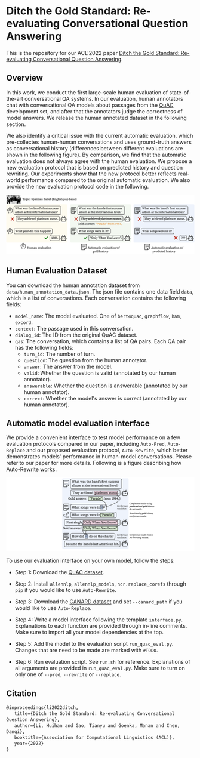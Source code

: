 # Ditch the Gold Standard: Re-evaluating Conversational Question Answering
This is the repository for our ACL'2022 paper [Ditch the Gold Standard: Re-evaluating Conversational Question Answering](https://arxiv.org/pdf/2112.08812.pdf). 

## Overview

In this work, we conduct the first large-scale human evaluation of state-of-the-art conversational QA systems. In our evaluation, human annotators chat with conversational QA models about passages from the [QuAC](https://quac.ai) development set, and after that the annotators judge the correctness of model answers. We release the human annotated dataset in the following section. 

We also identify a critical issue with the current automatic evaluation, which pre-collectes human-human conversations and uses ground-truth answers as conversational history (differences between different evaluations are shown in the following figure). By comparison, we find that the automatic evaluation does not always agree with the human evaluation. We propose a new evaluation protocol that is based on predicted history and question rewriting. Our experiments show that the new protocol better reflects real-world performance compared to the original automatic evaluation. We also provide the new evaluation protocol code in the following.

![Different evaluation protocols](figs/example.png)

## Human Evaluation Dataset
You can download the human annotation dataset from `data/human_annotation_data.json`. The json file contains one data field `data`, which is a list of conversations. Each conversation contains the following fields: 

* `model_name`: The model evaluated. One of `bert4quac`, `graphflow`, `ham`, `excord`.
* `context`: The passage used in this conversation.
* `dialog_id`: The ID from the original QuAC dataset.
* `qas`: The conversation, which contains a list of QA pairs. Each QA pair has the following fields:
  * `turn_id`: The number of turn. 
  * `question`: The question from the human annotator.
  * `answer`: The answer from the model.
  * `valid`: Whether the question is valid (annotated by our human annotator).
  * `answerable`: Whether the question is answerable (annotated by our human annotator).
  * `correct`: Whether the model's answer is correct (annotated by our human annotator).

## Automatic model evaluation interface

We provide a convenient interface to test model performance on a few evaluation protocols compared in our paper, including `Auto-Pred`, `Auto-Replace` and our proposed evaluation protocol, `Auto-Rewrite`, which better demonstrates models' performance in human-model conversations. Please refer to our paper for more details. Following is a figure describing how Auto-Rewrite works.

![Auto-rewrite](figs/autorewrite.png)

To use our evaluation interface on your own model, follow the steps:

* Step 1: Download the [QuAC dataset](https://quac.ai).

* Step 2: Install `allennlp`, `allennlp_models`, `ncr.replace_corefs` through `pip` if you would like to use `Auto-Rewrite`.

* Step 3: Download the [CANARD dataset](https://sites.google.com/view/qanta/projects/canard) and set `--canard_path` if you would like to use `Auto-Replace`.

* Step 4: Write a model interface following the template `interface.py`. Explanations to each function are provided through in-line comments. Make sure to import all your model dependencies at the top.

* Step 5: Add the model to the evaluation script `run_quac_eval.py`. Changes that are need to be made are marked with `#TODO`.

* Step 6: Run evaluation script. See `run.sh` for reference. Explanations of all arguments are provided in `run_quac_eval.py`. Make sure to turn on only one of `--pred`, `--rewrite` or `--replace`.

## Citation

```
@inproceedings{li2022ditch,
   title={Ditch the Gold Standard: Re-evaluating Conversational Question Answering},
   author={Li, Huihan and Gao, Tianyu and Goenka, Manan and Chen, Danqi},
   booktitle={Association for Computational Linguistics (ACL)},
   year={2022}
}
```
